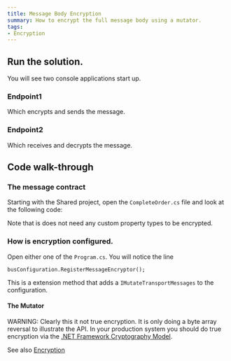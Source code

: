 ```yaml
---
title: Message Body Encryption
summary: How to encrypt the full message body using a mutator.
tags:
- Encryption
---
```


## Run the solution.

You will see two console applications start up.

### Endpoint1 

Which encrypts and sends the message.

### Endpoint2 

Which receives and decrypts the message.

## Code walk-through

### The message contract

Starting with the Shared project, open the `CompleteOrder.cs` file and look at the following code:

<!-- import Message --> 

Note that is does not need any custom property types to be encrypted.
 
### How is encryption configured. 

Open either one of the `Program.cs`. You will notice the line 

    busConfiguration.RegisterMessageEncryptor();

This is a extension method that adds a `IMutateTransportMessages` to the configuration.

<!-- import MessageEncryptorExtension --> 

#### The Mutator

WARNING: Clearly this it not true encryption. It is only doing a byte array reversal to illustrate the API. In your production system you should do true encryption via the [.NET Framework Cryptography Model](https://msdn.microsoft.com/en-us/library/0ss79b2x.aspx). 

<!-- import Mutator -->

See also [Encryption](/nservicebus/encryption.md) 